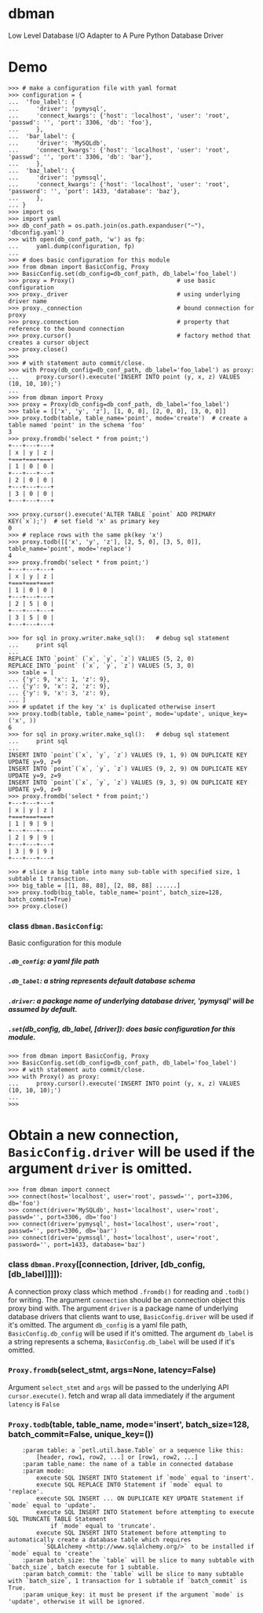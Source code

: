 # dbman
Low Level Database I/O Adapter to A Pure Python Database Driver

# Demo
```
>>> # make a configuration file with yaml format
>>> configuration = {
...  'foo_label': {
...     'driver': 'pymysql',
...     'connect_kwargs': {'host': 'localhost', 'user': 'root', 'passwd': '', 'port': 3306, 'db': 'foo'},
...     },
...  'bar_label': {
...     'driver': 'MySQLdb',
...     'connect_kwargs': {'host': 'localhost', 'user': 'root', 'passwd': '', 'port': 3306, 'db': 'bar'},
...     },
...  'baz_label': {
...     'driver': 'pymssql',
...     'connect_kwargs': {'host': 'localhost', 'user': 'root', 'password': '', 'port': 1433, 'database': 'baz'},
...     },
... }
>>> import os
>>> import yaml
>>> db_conf_path = os.path.join(os.path.expanduser("~"), 'dbconfig.yaml')
>>> with open(db_conf_path, 'w') as fp:
...     yaml.dump(configuration, fp)
...
>>> # does basic configuration for this module
>>> from dbman import BasicConfig, Proxy
>>> BasicConfig.set(db_config=db_conf_path, db_label='foo_label')
>>> proxy = Proxy()                             # use basic configuration
>>> proxy._driver                               # using underlying driver name
>>> proxy._connection                           # bound connection for proxy
>>> proxy.connection                            # property that reference to the bound connection
>>> proxy.cursor()                              # factory method that creates a cursor object
>>> proxy.close()
>>>
>>> # with statement auto commit/close.
>>> with Proxy(db_config=db_conf_path, db_label='foo_label') as proxy:
...     proxy.cursor().execute('INSERT INTO point (y, x, z) VALUES (10, 10, 10);')
...
>>> from dbman import Proxy
>>> proxy = Proxy(db_config=db_conf_path, db_label='foo_label')
>>> table = [['x', 'y', 'z'], [1, 0, 0], [2, 0, 0], [3, 0, 0]]
>>> proxy.todb(table, table_name='point', mode='create')  # create a table named 'point' in the schema 'foo'
3
>>> proxy.fromdb('select * from point;')
+---+---+---+
| x | y | z |
+===+===+===+
| 1 | 0 | 0 |
+---+---+---+
| 2 | 0 | 0 |
+---+---+---+
| 3 | 0 | 0 |
+---+---+---+

>>> proxy.cursor().execute('ALTER TABLE `point` ADD PRIMARY KEY(`x`);')  # set field 'x' as primary key
0
>>> # replace rows with the same pk(key 'x')
>>> proxy.todb([['x', 'y', 'z'], [2, 5, 0], [3, 5, 0]], table_name='point', mode='replace')
4
>>> proxy.fromdb('select * from point;')
+---+---+---+
| x | y | z |
+===+===+===+
| 1 | 0 | 0 |
+---+---+---+
| 2 | 5 | 0 |
+---+---+---+
| 3 | 5 | 0 |
+---+---+---+

>>> for sql in proxy.writer.make_sql():   # debug sql statement
...     print sql
...
REPLACE INTO `point` (`x`, `y`, `z`) VALUES (5, 2, 0)
REPLACE INTO `point` (`x`, `y`, `z`) VALUES (5, 3, 0)
>>> table = [
... {'y': 9, 'x': 1, 'z': 9},
... {'y': 9, 'x': 2, 'z': 9},
... {'y': 9, 'x': 3, 'z': 9},
... ]
>>> # updatet if the key 'x' is duplicated otherwise insert
>>> proxy.todb(table, table_name='point', mode='update', unique_key=('x', )) 
6
>>> for sql in proxy.writer.make_sql():   # debug sql statement
...     print sql
...
INSERT INTO `point`(`x`, `y`, `z`) VALUES (9, 1, 9) ON DUPLICATE KEY UPDATE y=9, z=9
INSERT INTO `point`(`x`, `y`, `z`) VALUES (9, 2, 9) ON DUPLICATE KEY UPDATE y=9, z=9
INSERT INTO `point`(`x`, `y`, `z`) VALUES (9, 3, 9) ON DUPLICATE KEY UPDATE y=9, z=9
>>> proxy.fromdb('select * from point;')
+---+---+---+
| x | y | z |
+===+===+===+
| 1 | 9 | 9 |
+---+---+---+
| 2 | 9 | 9 |
+---+---+---+
| 3 | 9 | 9 |
+---+---+---+

>>> # slice a big table into many sub-table with specified size, 1 subtable 1 transaction.
>>> big_table = [[1, 88, 88], [2, 88, 88] ......]
>>> proxy.todb(big_table, table_name='point', batch_size=128, batch_commit=True)
>>> proxy.close()
```


### class ``dbman.BasicConfig``:
Basic configuration for this module

##### `.db_config`: a yaml file path
##### `.db_label`: a string represents default database schema
##### `.driver`: a package name of underlying database driver, 'pymysql' will be assumed by default.
##### ``.set``(db_config, db_label, [driver]): does basic configuration for this module.

```
>>> from dbman import BasicConfig, Proxy
>>> BasicConfig.set(db_config=db_conf_path, db_label='foo_label') 
>>> # with statement auto commit/close.
>>> with Proxy() as proxy:
...     proxy.cursor().execute('INSERT INTO point (y, x, z) VALUES (10, 10, 10);')
...
>>>
```
   	

# Obtain a new connection, `BasicConfig.driver` will be used if the argument `driver` is omitted.
```
>>> from dbman import connect
>>> connect(host='localhost', user='root', passwd='', port=3306, db='foo')
>>> connect(driver='MySQLdb', host='localhost', user='root', passwd='', port=3306, db='foo') 
>>> connect(driver='pymysql', host='localhost', user='root', passwd='', port=3306, db='bar') 
>>> connect(driver='pymssql', host='localhost', user='root', password='', port=1433, database='baz') 
```

### class ``dbman.Proxy``([connection, [driver, [db_config, [db_label]]]]):
A connection proxy class which method `.fromdb()` for reading and `.todb()` for writing.
The argument `connection` should be an connection object this proxy bind with.
The argument `driver` is a package name of underlying database drivers that clients want to use, `BasicConfig.driver`
      will be used if it's omitted.
The argument `db_config` is a yaml file path, `BasicConfig.db_config` will be used if it's omitted.
The argument `db_label` is a string represents a schema, `BasicConfig.db_label` will be used if it's omitted.


### `Proxy.fromdb`(select_stmt, args=None, latency=False)
Argument `select_stmt` and `args` will be passed to the underlying API `cursor.execute()`.
fetch and wrap all data immediately if the argument `latency` is `False`


### `Proxy.todb`(table, table_name, mode='insert',  batch_size=128, batch_commit=False, unique_key=())
        :param table: a `petl.util.base.Table` or a sequence like this:
            [header, row1, row2, ...] or [row1, row2, ...]
        :param table_name: the name of a table in connected database
        :param mode:
            execute SQL INSERT INTO Statement if `mode` equal to 'insert'.
            execute SQL REPLACE INTO Statement if `mode` equal to 'replace'.
            execute SQL INSERT ... ON DUPLICATE KEY UPDATE Statement if `mode` equal to 'update'.
            execute SQL INSERT INTO Statement before attempting to execute SQL TRUNCATE TABLE Statement
                if `mode` equal to 'truncate'.
            execute SQL INSERT INTO Statement before attempting to automatically create a database table which requires
              `SQLAlchemy <http://www.sqlalchemy.org/>` to be installed if `mode` equal to 'create'
        :param batch_size: the `table` will be slice to many subtable with `batch_size`, batch execute for 1 subtable.
        :param batch_commit: the `table` will be slice to many subtable with `batch_size`, 1 transaction for 1 subtable if `batch_commit` is True.
        :param unique_key: it must be present if the argument `mode` is 'update', otherwise it will be ignored.
